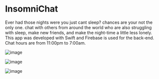 # InsomniChat

Ever had those nights were you just cant sleep? chances are your not the only one. chat with others from around the world who are also struggling with sleep, make new friends, and make the night-time a little less lonely. This app was developed with Swift and Firebase is used for the back-end. Chat hours are from 11:00pm to 7:00am.

![image](https://user-images.githubusercontent.com/32419314/233817955-726ec8a7-8599-417e-b2c1-f658cc415c49.png)

![image](https://user-images.githubusercontent.com/32419314/233817968-f697d026-a03a-4383-8934-032758565d4b.png)

![image](https://user-images.githubusercontent.com/32419314/233817971-bde5fe31-d517-4a40-9f7e-7fbab9a40262.png)
